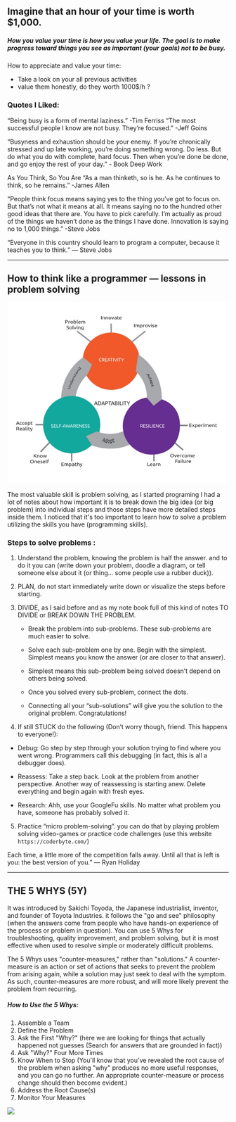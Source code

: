 
## Imagine that an hour of your time is worth $1,000.




##### How you value your time is how you value your life. The goal is to make progress toward things you see as important (your goals) not to be busy.

How to appreciate and value your time: 
- Take a look on your all previous activities
- value them honestly, do they worth 1000$/h ?


### Quotes I Liked: 

“Being busy is a form of mental laziness.” -Tim Ferriss
“The most successful people I know are not busy. They’re focused.” -Jeff Goins

“Busyness and exhaustion should be your enemy. If you’re chronically stressed and up late working, you’re doing something wrong. Do less. But do what you do with complete, hard focus. Then when you’re done be done, and go enjoy the rest of your day.” - Book Deep Work

As You Think, So You Are
“As a man thinketh, so is he. As he continues to think, so he remains.” -James Allen


“People think focus means saying yes to the thing you’ve got to focus on. But that’s not what it means at all. It means saying no to the hundred other good ideas that there are. You have to pick carefully. I’m actually as proud of the things we haven’t done as the things I have done. Innovation is saying no to 1,000 things.” -Steve Jobs 

“Everyone in this country should learn to program a computer, because it teaches you to think.” — Steve Jobs


------------------------------------------------------------------------------------------------------------------------------


## How to think like a programmer — lessons in problem solving  

![Meta Skills](../Images/METASKILLS.jpeg)




The most valuable skill is problem solving, as I started programing I had a lot of notes about how important it is to break down the big idea (or big problem) into individual steps and those steps have more detailed steps inside them. I noticed that it's too important to learn how to solve a problem utilizing the skills you have (programming skills). 

### Steps to solve problems :
1. Understand the problem, knowing the problem is half the answer. and to do it you can (write down your problem, doodle a diagram, or tell someone else about it (or thing… some people use a rubber duck)).

2. PLAN, do not start immediately write down or visualize the steps before starting. 

3. DIVIDE, as I said before and as my note book full of this kind of notes TO DIVIDE or BREAK DOWN THE PROBLEM. 

   - Break the problem into sub-problems. These sub-problems are much easier to solve.

   - Solve each sub-problem one by one. Begin with the simplest. Simplest means you know the answer (or are closer to that answer).

   - Simplest means this sub-problem being solved doesn’t depend on others being solved.

   - Once you solved every sub-problem, connect the dots.

   - Connecting all your “sub-solutions” will give you the solution to the original problem. Congratulations!


4. If still STUCK do the following (Don’t worry though, friend. This happens to everyone!): 
  - Debug: Go step by step through your solution trying to find where you went wrong. Programmers call this debugging (in fact, this is all a debugger does).

  - Reassess: Take a step back. Look at the problem from another perspective. Another way of reassessing is starting anew. Delete everything and   begin again with fresh eyes.

  - Research: Ahh, use your GoogleFu skills. No matter what problem you have, someone has probably solved it. 


5. Practice “micro problem-solving”. you can do that by playing problem solving video-games or practice code challenges (use this website `https://coderbyte.com/`)

Each time, a little more of the competition falls away. Until all that is left is you: the best version of you.” — Ryan Holiday 


----------------------------------------------------------------------------------------------------------------------------

## THE 5 WHYS (5Y)


It was introduced by Sakichi Toyoda, the Japanese industrialist, inventor, and founder of Toyota Industries. it follows the "go and see" philosophy (when the answers come from people who have hands-on experience of the process or problem in question). You can use 5 Whys for troubleshooting, quality improvement, and problem solving, but it is most effective when used to resolve simple or moderately difficult problems.

The 5 Whys uses "counter-measures," rather than "solutions." A counter-measure is an action or set of actions that seeks to prevent the problem from arising again, while a solution may just seek to deal with the symptom. As such, counter-measures are more robust, and will more likely prevent the problem from recurring.

##### How to Use the 5 Whys:

1. Assemble a Team
2. Define the Problem
3. Ask the First "Why?"  (here we are looking for things that actually happened not guesses (Search for answers that are grounded in fact))
4. Ask "Why?" Four More Times
5. Know When to Stop 
      (You'll know that you've revealed the root cause of the problem when asking "why" produces no more useful responses, and you can go no further. An appropriate counter-measure or process change should then become evident.)
6. Address the Root Cause(s)
7. Monitor Your Measures


![](https://www.mindtools.com/media/Diagrams/5_Whys_Figure_1_Single_Lane.jpg)





